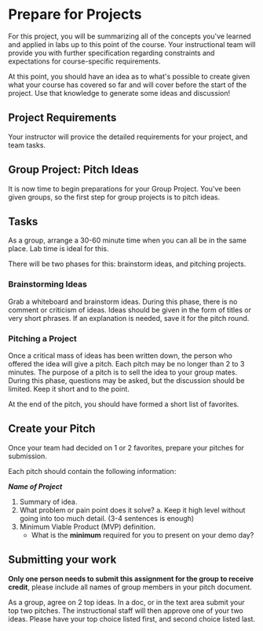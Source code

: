 # Prepare for Projects

For this project, you will be summarizing all of the concepts you've learned and applied in labs up to this point of the course. Your instructional team will provide you with further specification regarding constraints and expectations for course-specific requirements. 

At this point, you should have an idea as to what's possible to create given what your course has covered so far and will cover before the start of the project. Use that knowledge to generate some ideas and discussion!

## Project Requirements

Your instructor will provice the detailed requirements for your project, and team tasks.

## Group Project: Pitch Ideas

It is now time to begin preparations for your Group Project. You've been given groups, so the first step for group projects is to pitch ideas.

## Tasks

As a group, arrange a 30-60 minute time when you can all be in the same place. Lab time is ideal for this.

There will be two phases for this: brainstorm ideas, and pitching projects.

### Brainstorming Ideas

Grab a whiteboard and brainstorm ideas. During this phase, there is no comment or criticism of ideas. Ideas should be given in the form of titles or very short phrases. If an explanation is needed, save it for the pitch round.

### Pitching a Project
Once a critical mass of ideas has been written down, the person who offered the idea will give a pitch. Each pitch may be no longer than 2 to 3 minutes. The purpose of a pitch is to sell the idea to your group mates. During this phase, questions may be asked, but the discussion should be limited. Keep it short and to the point.

At the end of the pitch, you should have formed a short list of favorites.

## Create your Pitch

Once your team had decided on 1 or 2 favorites, prepare your pitches for submission.

Each pitch should contain the following information:

___Name of Project___

1. Summary of idea.
1. What problem or pain point does it solve?
   a. Keep it high level without going into too much detail. (3-4 sentences is enough)
1. Minimum Viable Product (MVP) definition.
	- What is the **minimum** required for you to present on your demo day?


## Submitting your work
**Only one person needs to submit this assignment for the group to receive credit**, please include all names of group members in your pitch document.

As a group, agree on 2 top ideas. In a doc, or in the text area submit your top two pitches. The instructional staff will then approve one of your two ideas.
Please have your top choice listed first, and second choice listed last. 

